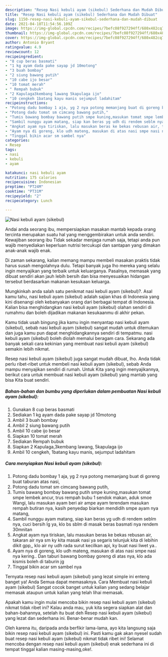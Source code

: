 ```yaml
---
description: "Resep Nasi kebuli ayam (sikebul) Sederhana dan Mudah Dibuat"
title: "Resep Nasi kebuli ayam (sikebul) Sederhana dan Mudah Dibuat"
slug: 1150-resep-nasi-kebuli-ayam-sikebul-sederhana-dan-mudah-dibuat
date: 2021-04-18T11:54:56.109Z
image: https://img-global.cpcdn.com/recipes/7befc08f927294ff/680x482cq70/nasi-kebuli-ayam-sikebul-foto-resep-utama.jpg
thumbnail: https://img-global.cpcdn.com/recipes/7befc08f927294ff/680x482cq70/nasi-kebuli-ayam-sikebul-foto-resep-utama.jpg
cover: https://img-global.cpcdn.com/recipes/7befc08f927294ff/680x482cq70/nasi-kebuli-ayam-sikebul-foto-resep-utama.jpg
author: Antonio Bryant
ratingvalue: 4.9
reviewcount: 12
recipeingredient:
- "8 cup beras basmati"
- "1 kg ayam dada pake sayap jd 10motong"
- "3 buah bombay"
- "2 siung bawang putih"
- "10 cabe ijo besar"
- "10 tomat merah"
- " Rempah bubuk"
- "2 Kapulaga3kembang lawang 5kapulaga ijo"
- "10 cengkeh 1batang kayu manis sejumput ladahitam"
recipeinstructions:
- "Potong dadu bombay 1 aja, yg 2 nya potong memanjang buat di goreng buat taburan atas nasi,"
- "Potong dadu tomat sm cimcang bawang putih,"
- "Tumis bawang bombay bawang putih smpe kuning,masukan tomat smpe lembek ancur, trus rempah bubu 1 sendok makan, aduk smoe Wangi, lalu masukan ayam beri air ampe ayam terendam masukan rempah butiran nya, kasih penyedap biarkan mendidih smpe ayam nya matang,"
- "Sambil nunggu ayam matang, siap kan beras yg udh di rendem seblm nya, cuci bersih lg ya, klo bs sblm di masak beras basmati nya rendem 30mnitan"
- "Angkat ayam nya tiriskan, lalu masukan beras ke bekas rebusan air, takaran air nya sm ky kita masak nasi ya segaris telunjuk kita di lebihin dikit gpp,, klo air ny udh rada surut kecilkan api, ky buat nasi liwet ya.."
- "Ayam nya di goreng, klo udh mateng, masukan di atas nasi smpe nasi nya kering.. Dan taburi bawang bombay goreng di atas nya, klo ada kismis boleh di taburin jg"
- "Tinggal bikin acar sm sambel nya"
categories:
- Resep
tags:
- nasi
- kebuli
- ayam

katakunci: nasi kebuli ayam 
nutrition: 175 calories
recipecuisine: Indonesian
preptime: "PT24M"
cooktime: "PT31M"
recipeyield: "2"
recipecategory: Lunch

---
```



![Nasi kebuli ayam (sikebul)](https://img-global.cpcdn.com/recipes/7befc08f927294ff/680x482cq70/nasi-kebuli-ayam-sikebul-foto-resep-utama.jpg)

Andai anda seorang ibu, mempersiapkan masakan mantab kepada orang tercinta merupakan suatu hal yang menggembirakan untuk anda sendiri. Kewajiban seorang ibu Tidak sekadar menjaga rumah saja, tetapi anda pun wajib menyediakan keperluan nutrisi tercukupi dan santapan yang dimakan anak-anak wajib enak.

Di zaman  sekarang, kalian memang mampu membeli masakan praktis tidak harus susah mengolahnya dulu. Tetapi banyak juga lho mereka yang selalu ingin menyajikan yang terbaik untuk keluarganya. Pasalnya, memasak yang dibuat sendiri akan jauh lebih bersih dan bisa menyesuaikan hidangan tersebut berdasarkan makanan kesukaan keluarga. 



Mungkinkah anda salah satu penikmat nasi kebuli ayam (sikebul)?. Asal kamu tahu, nasi kebuli ayam (sikebul) adalah sajian khas di Indonesia yang kini disenangi oleh kebanyakan orang dari berbagai tempat di Indonesia. Kalian bisa menghidangkan nasi kebuli ayam (sikebul) olahan sendiri di rumahmu dan boleh dijadikan makanan kesukaanmu di akhir pekan.

Kamu tidak usah bingung jika kamu ingin menyantap nasi kebuli ayam (sikebul), sebab nasi kebuli ayam (sikebul) sangat mudah untuk ditemukan dan juga kamu pun dapat menghidangkannya sendiri di tempatmu. nasi kebuli ayam (sikebul) boleh diolah memalui beragam cara. Sekarang ada banyak sekali cara kekinian yang membuat nasi kebuli ayam (sikebul) semakin lebih nikmat.

Resep nasi kebuli ayam (sikebul) juga sangat mudah dibuat, lho. Anda tidak perlu ribet-ribet untuk membeli nasi kebuli ayam (sikebul), sebab Anda mampu menyajikan sendiri di rumah. Untuk Kita yang ingin menyajikannya, berikut cara untuk membuat nasi kebuli ayam (sikebul) yang mantab yang bisa Kita buat sendiri.

<!--inarticleads1-->

##### Bahan-bahan dan bumbu yang diperlukan dalam pembuatan Nasi kebuli ayam (sikebul):

1. Gunakan 8 cup beras basmati
1. Sediakan 1 kg ayam dada pake sayap jd 10motong
1. Ambil 3 buah bombay
1. Ambil 2 siung bawang putih
1. Ambil 10 cabe ijo besar
1. Siapkan 10 tomat merah
1. Sediakan  Rempah bubuk
1. Siapkan 2 Kapulaga,3kembang lawang, 5kapulaga ijo
1. Ambil 10 cengkeh, 1batang kayu manis, sejumput ladahitam




<!--inarticleads2-->

##### Cara menyiapkan Nasi kebuli ayam (sikebul):

1. Potong dadu bombay 1 aja, yg 2 nya potong memanjang buat di goreng buat taburan atas nasi,
1. Potong dadu tomat sm cimcang bawang putih,
1. Tumis bawang bombay bawang putih smpe kuning,masukan tomat smpe lembek ancur, trus rempah bubu 1 sendok makan, aduk smoe Wangi, lalu masukan ayam beri air ampe ayam terendam masukan rempah butiran nya, kasih penyedap biarkan mendidih smpe ayam nya matang,
1. Sambil nunggu ayam matang, siap kan beras yg udh di rendem seblm nya, cuci bersih lg ya, klo bs sblm di masak beras basmati nya rendem 30mnitan
1. Angkat ayam nya tiriskan, lalu masukan beras ke bekas rebusan air, takaran air nya sm ky kita masak nasi ya segaris telunjuk kita di lebihin dikit gpp,, klo air ny udh rada surut kecilkan api, ky buat nasi liwet ya..
1. Ayam nya di goreng, klo udh mateng, masukan di atas nasi smpe nasi nya kering.. Dan taburi bawang bombay goreng di atas nya, klo ada kismis boleh di taburin jg
1. Tinggal bikin acar sm sambel nya




Ternyata resep nasi kebuli ayam (sikebul) yang lezat simple ini enteng banget ya! Anda Semua dapat memasaknya. Cara Membuat nasi kebuli ayam (sikebul) Sangat cocok banget untuk kalian yang sedang belajar memasak ataupun untuk kalian yang telah lihai memasak.

Apakah kamu ingin mulai mencoba bikin resep nasi kebuli ayam (sikebul) nikmat tidak ribet ini? Kalau anda mau, yuk kita segera siapkan alat dan bahan-bahannya, setelah itu buat deh Resep nasi kebuli ayam (sikebul) yang lezat dan sederhana ini. Benar-benar mudah kan. 

Oleh karena itu, daripada anda berfikir lama-lama, ayo kita langsung saja bikin resep nasi kebuli ayam (sikebul) ini. Pasti kamu gak akan nyesel sudah buat resep nasi kebuli ayam (sikebul) nikmat tidak ribet ini! Selamat mencoba dengan resep nasi kebuli ayam (sikebul) enak sederhana ini di tempat tinggal kalian masing-masing,oke!.

